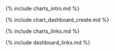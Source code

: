 {% include charts_intro.md %}

{% include chart_dashboard_create.md %}

{% include charts_links.md %}

{% include dashboard_links.md %}
